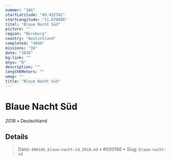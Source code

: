 ```yaml
---
nummer: "166"
startLatitude: "49.452761"
startLongitude: "11.078086"
titel: "Blaue Nacht Süd"
picture: ""
region: "Nürnberg"
country: "Deutschland"
completed: "4056"
missions: "36"
date: "2018"
bg-link: ""
onyx: "0"
description: ""
lengthKMeters: ""
umap: ""
title: "Blaue Nacht Süd"
---
```

# Blaue Nacht Süd

*2018* • Deutschland



## Details








> Datei: `000166_blaue-nacht-sd_2018.md` • #000166 • Slug: `blaue-nacht-sd`
